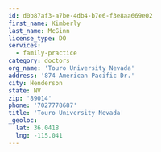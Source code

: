 ```yaml
---
id: d0b87af3-a7be-4db4-b7e6-f3e8aa669e02
first_name: Kimberly
last_name: McGinn
license_type: DO
services:
  - family-practice
category: doctors
org_name: 'Touro University Nevada'
address: '874 American Pacific Dr.'
city: Henderson
state: NV
zip: '89014'
phone: '7027778687'
title: 'Touro University Nevada'
_geoloc:
  lat: 36.0418
  lng: -115.041
---
```

